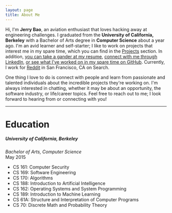 ```yaml
---
layout: page
title: About Me
---
```


Hi, I'm **Jerry Bao**, an aviation enthusiast that loves hacking away at engineering challenges. I graduated from the **University of California, Berkeley** with a Bachelor of Arts degree in **Computer Science** about a year ago. I'm an avid learner and self-starter; I like to work on projects that interest me in my spare time, which you can find in the [Projects](../projects) section. In addition, [you can take a gander at my resume](https://drive.google.com/open?id=0Bx0czQqw9NLfQkVqRFdKWUhvUEU), [connect with me through LinkedIn](https://www.linkedin.com/in/thejerrybao), [or see what I've worked on in my spare time on GitHub](https://www.github.com/thejerrybao). Currently, I work for [Reddit](https://www.reddit.com) in San Francisco, CA on Search.

One thing I love to do is connect with people and learn from passionate and talented individuals about the incredible projects they're working on. I'm always interested in chatting, whether it may be about an opportunity, the software industry, or life/career topics. Feel free to reach out to me; I look forward to hearing from or connecting with you!
<hr>
<h1 class="post-title">Education</h1>

##### University of California, Berkeley
*Bachelor of Arts, Computer Science*<br />May 2015

* CS 161: Computer Security
* CS 169: Software Engineering
* CS 170: Algorithms
* CS 188: Introduction to Artificial Intelligence
* CS 162: Operating Systems and System Programming
* CS 189: Introduction to Machine Learning
* CS 61A: Structure and Interpretation of Computer Programs
* CS 70: Discrete Math and Probability Theory